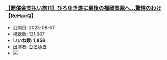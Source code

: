 ### [【賠償金支払い旅11】ひろゆき遂に最後の福岡高裁へ…驚愕のわけ【ReHacQ】](https://www.youtube.com/watch?v=CSN2MQ_ZHUY)
-   公開日: 2025-08-07
-   視聴数: 131,687
-   **いいね数: 1,856**
-   出演者: [ひろゆき](/rehacq_fan/people/ひろゆき "wikilink")
- [![](https://img.youtube.com/vi/CSN2MQ_ZHUY/hqdefault.jpg)](https://www.youtube.com/watch?v=CSN2MQ_ZHUY)
